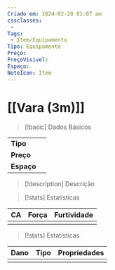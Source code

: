 ```yaml
---
Criado em: 2024-02-28 01:07 am
cssclasses:
 - 
Tags:
 - Item/Equipamento
Tipo: Equipamento
Preço: 
PreçoVisivel: 
Espaço: 
NoteIcon: Item
---
```

# [[Vara (3m)]]

> [!basic] Dados Básicos
> 
|            |     |
| ---------- |:---:|
| **Tipo**   |     |
| **Preço**  |     |
| **Espaço** |     |
>
 
> [!description] Descrição
> 
>

> [!stats] Estatísticas
>
| CA  | Força | Furtividade |
| --- | ----- | ----------- |
|     |       |             |

> [!stats] Estatísticas
>
| Dano  | Tipo | Propriedades |
| --- | ----- | ----------- |
|     |       |             |